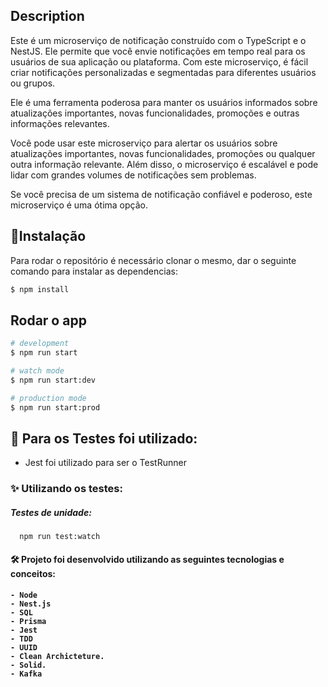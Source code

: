 
## Description

Este é um microserviço de notificação construído com o TypeScript e o NestJS. Ele permite que você envie notificações em tempo real para os usuários de sua aplicação ou plataforma. Com este microserviço, é fácil criar notificações personalizadas e segmentadas para diferentes usuários ou grupos. 

 Ele é uma ferramenta poderosa para manter os usuários informados sobre atualizações importantes, novas funcionalidades, promoções e outras informações relevantes.

Você pode usar este microserviço para alertar os usuários sobre atualizações importantes, novas funcionalidades, promoções ou qualquer outra informação relevante. Além disso, o microserviço é escalável e pode lidar com grandes volumes de notificações sem problemas. 

Se você precisa de um sistema de notificação confiável e poderoso, este microserviço é uma ótima opção.

## :rocket:Instalação
Para rodar o repositório é necessário clonar o mesmo, dar o seguinte comando para instalar as dependencias:

```bash
$ npm install
```

## Rodar o app

```bash
# development
$ npm run start

# watch mode
$ npm run start:dev

# production mode
$ npm run start:prod
```
## 📍 Para os Testes foi utilizado: 
- Jest foi utilizado para ser o TestRunner


<h3>✨ Utilizando os testes:</h3>

<h5> Testes de unidade: </h5>

      npm run test:watch

<h4> 🛠 Projeto foi desenvolvido utilizando as seguintes tecnologias e conceitos: <h4>

    - Node
    - Nest.js
    - SQL 
    - Prisma
    - Jest
    - TDD 
    - UUID
    - Clean Archicteture.
    - Solid.
    - Kafka



